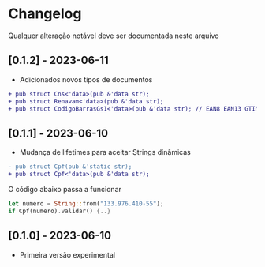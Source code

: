 # Changelog

Qualquer alteração notável deve ser documentada neste arquivo

## [0.1.2] - 2023-06-11

- Adicionados novos tipos de documentos

```diff
+ pub struct Cns<'data>(pub &'data str);
+ pub struct Renavam<'data>(pub &'data str);
+ pub struct CodigoBarrasGs1<'data>(pub &'data str); // EAN8 EAN13 GTIN08..18
```

## [0.1.1] - 2023-06-10

- Mudança de lifetimes para aceitar Strings dinâmicas

```diff
- pub struct Cpf(pub &'static str);
+ pub struct Cpf<'data>(pub &'data str);
```

O código abaixo passa a funcionar

```rust
let numero = String::from("133.976.410-55");
if Cpf(numero).validar() {..}
```

## [0.1.0] - 2023-06-10

- Primeira versão experimental
